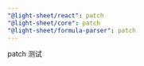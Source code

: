 ```yaml
---
"@light-sheet/react": patch
"@light-sheet/core": patch
"@light-sheet/formula-parser": patch
---
```


patch 测试

